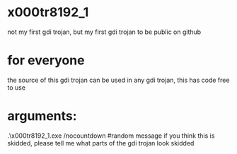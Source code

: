 # x000tr8192_1
not my first gdi trojan, but my first gdi trojan to be public on github

# for everyone
the source of this gdi trojan can be used in any gdi trojan, this has code free to use
# arguments:
.\x000tr8192_1.exe /nocountdown
#random message
if you think this is skidded, please tell me what parts of the gdi trojan look skidded

